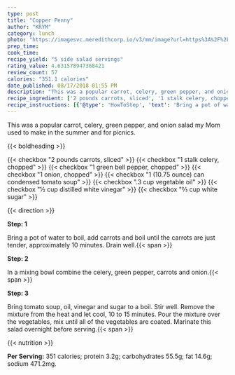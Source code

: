 ```yaml
---
type: post
title: "Copper Penny"
author: "KRYM"
category: lunch
photo: "https://imagesvc.meredithcorp.io/v3/mm/image?url=https%3A%2F%2Fimages.media-allrecipes.com%2Fuserphotos%2F406075.jpg"
prep_time: 
cook_time: 
recipe_yield: "5 side salad servings"
rating_value: 4.631578947368421
review_count: 57
calories: "351.1 calories"
date_published: 08/17/2018 01:55 PM
description: "This was a popular carrot, celery, green pepper, and onion salad my Mom used to make in the summer and for picnics."
recipe_ingredient: ['2 pounds carrots, sliced', '1 stalk celery, chopped', '1 green bell pepper, chopped', '1 onion, chopped', '1 (10.75 ounce) can  condensed tomato soup', '.3 cup vegetable oil', '½ cup distilled white vinegar', '⅔ cup white sugar']
recipe_instructions: [{'@type': 'HowToStep', 'text': 'Bring a pot of water to boil, add carrots and boil until the carrots are just tender, approximately 10 minutes. Drain well.\n'}, {'@type': 'HowToStep', 'text': 'In a mixing bowl combine the celery, green pepper, carrots and onion.\n'}, {'@type': 'HowToStep', 'text': 'Bring tomato soup, oil, vinegar and sugar to a boil. Stir well. Remove the mixture from the heat and let cool, 10 to 15 minutes. Pour the mixture over the vegetables, mix until all of the vegetables are coated. Marinate this salad overnight before serving.\n'}]
---
```


This was a popular carrot, celery, green pepper, and onion salad my Mom used to make in the summer and for picnics. 

{{< boldheading >}}

{{< checkbox "2 pounds carrots, sliced" >}}
{{< checkbox "1 stalk celery, chopped" >}}
{{< checkbox "1  green bell pepper, chopped" >}}
{{< checkbox "1  onion, chopped" >}}
{{< checkbox "1 (10.75 ounce) can  condensed tomato soup" >}}
{{< checkbox ".3 cup vegetable oil" >}}
{{< checkbox "½ cup distilled white vinegar" >}}
{{< checkbox "⅔ cup white sugar" >}}


{{< direction >}}

**Step: 1**

Bring a pot of water to boil, add carrots and boil until the carrots are just tender, approximately 10 minutes. Drain well.{{< span >}}

**Step: 2**

In a mixing bowl combine the celery, green pepper, carrots and onion.{{< span >}}

**Step: 3**

Bring tomato soup, oil, vinegar and sugar to a boil. Stir well. Remove the mixture from the heat and let cool, 10 to 15 minutes. Pour the mixture over the vegetables, mix until all of the vegetables are coated. Marinate this salad overnight before serving.{{< span >}}

{{< nutrition >}}

**Per Serving:** 351 calories; protein 3.2g; carbohydrates 55.5g; fat 14.6g; sodium 471.2mg.